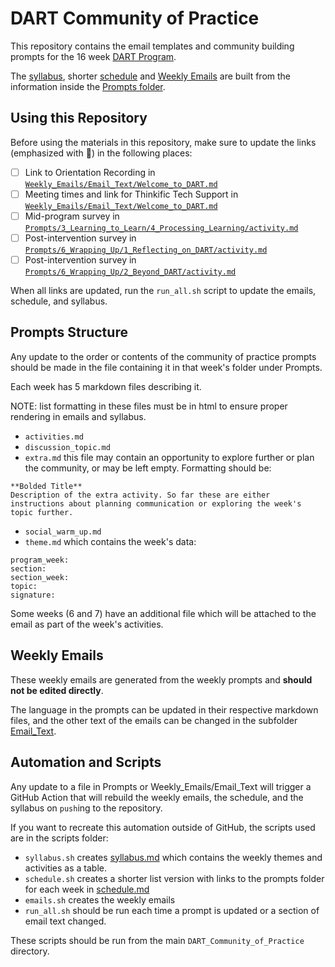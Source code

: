 # DART Community of Practice

This repository contains the email templates and community building prompts for the 16 week [DART Program](https://arcus.github.io/education_modules/).

The [syllabus](syllabus.md), shorter [schedule](schedule.md) and [Weekly Emails](Weekly_Emails) are built from the information inside the [Prompts folder](Prompts).

## Using this Repository

Before using the materials in this repository, make sure to update the links (emphasized with 🔴) in the following places:

* [ ] Link to Orientation Recording in [`Weekly_Emails/Email_Text/Welcome_to_DART.md`](
https://github.com/arcus/DART_Community_of_Practice/blob/main/Weekly_Emails/Email_Text/Welcome_to_DART.md)
* [ ] Meeting times and link for Thinkific Tech Support in [`Weekly_Emails/Email_Text/Welcome_to_DART.md`](https://github.com/arcus/DART_Community_of_Practice/blob/main/Weekly_Emails/Email_Text/Welcome_to_DART.md)
* [ ] Mid-program survey in [`Prompts/3_Learning_to_Learn/4_Processing_Learning/activity.md`](https://github.com/arcus/DART_Community_of_Practice/blob/main/Prompts/3_Learning_to_Learn/4_Processing_Learning/activity.md)
* [ ] Post-intervention survey in [`Prompts/6_Wrapping_Up/1_Reflecting_on_DART/activity.md`](https://github.com/arcus/DART_Community_of_Practice/blob/main/Prompts/6_Wrapping_Up/1_Reflecting_on_DART/activity.md)
* [ ] Post-intervention survey in [`Prompts/6_Wrapping_Up/2_Beyond_DART/activity.md`](https://github.com/arcus/DART_Community_of_Practice/blob/main/Prompts/6_Wrapping_Up/2_Beyond_DART/activity.md)

When all links are updated, run the `run_all.sh` script to update the emails, schedule, and syllabus.

## Prompts Structure

Any update to the order or contents of the community of practice prompts should be made in the file containing it in that week's folder under Prompts.

Each week has 5 markdown files describing it. 

NOTE: list formatting in these files must be in html to ensure proper rendering in emails and syllabus.

- `activities.md`
- `discussion_topic.md`
- `extra.md` this file may contain an opportunity to explore further or plan the community, or may be left empty. Formatting should be:
```
**Bolded Title**
Description of the extra activity. So far these are either instructions about planning communication or exploring the week's topic further.
```
- `social_warm_up.md`
- `theme.md` which contains the week's data:
```
program_week:
section: 
section_week: 
topic: 
signature: 
```
Some weeks (6 and 7) have an additional file which will be attached to the email as part of the week's activities.

## Weekly Emails

These weekly emails are generated from the weekly prompts and **should not be edited directly**.

The language in the prompts can be updated in their respective markdown files, and the other text of the emails can be changed in the subfolder [Email_Text](https://github.com/arcus/DART_Community_of_Practice/tree/main/Weekly_Emails/Email_Text).

## Automation and Scripts

Any update to a file in Prompts or Weekly_Emails/Email_Text will trigger a GitHub Action that will rebuild the weekly emails, the schedule, and the syllabus on `push`ing to the repository.

If you want to recreate this automation outside of GitHub, the scripts used are in the scripts folder:

- `syllabus.sh` creates [syllabus.md](syllabus.md) which contains the weekly themes and activities as a table.
- `schedule.sh` creates a shorter list version with links to the prompts folder for each week in [schedule.md](schedule.md)
- `emails.sh` creates the weekly emails
- `run_all.sh` should be run each time a prompt is updated or a section of email text changed.


These scripts should be run from the main `DART_Community_of_Practice` directory.
